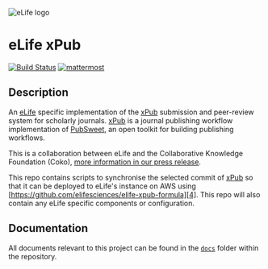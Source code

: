 ![eLife logo](https://raw.githubusercontent.com/elifesciences/pattern-library/develop/assets/img/patterns/organisms/elife-logo-symbol-2x.png)

# eLife xPub

[![Build Status](http://alfred.elifesciences.org/buildStatus/icon?job=test-elife-xpub)](https://alfred.elifesciences.org/blue/organizations/jenkins/test-elife-xpub/activity)
[![mattermost](https://img.shields.io/badge/mattermost_chat-coko%2Fxpub-blue.svg)](https://mattermost.coko.foundation/coko/channels/xpub)

## Description

An [eLife][1] specific implementation of the [xPub][2] submission and peer-review system for scholarly journals. [xPub][1] is a journal publishing workflow implementation of [PubSweet][3], an open toolkit for building publishing workflows.

This is a collaboration between eLife and the Collaborative Knowledge Foundation (Coko), [more information in our press release][4].

[1]: https://elifesciences.org/about
[2]: https://gitlab.coko.foundation/xpub/xpub-elife
[3]: https://gitlab.coko.foundation/pubsweet/pubsweet-server
[4]: https://elifesciences.org/for-the-press/67d013c4/elife-and-collaborative-knowledge-foundation-partner-to-deliver-open-source-submission-and-peer-review-platform

This repo contains scripts to synchronise the selected commit of [xPub][1] so that it can be deployed to eLife's instance on AWS using [https://github.com/elifesciences/elife-xpub-formula][4]. This repo will also contain any eLife specific components or configuration.

[4]: https://github.com/elifesciences/elife-xpub-formula

## Documentation

All documents relevant to this project can be found in the [`docs`](docs/) folder within the repository.
